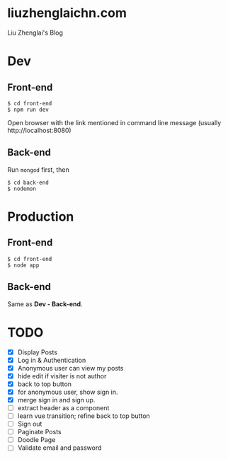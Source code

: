 # liuzhenglaichn.com

Liu Zhenglai's Blog

# Dev

## Front-end
```
$ cd front-end
$ npm run dev
```

Open browser with the link mentioned in command line message (usually http://localhost:8080)

## Back-end
Run `mongod` first, then
```
$ cd back-end
$ nodemon
```

# Production
## Front-end
```
$ cd front-end
$ node app
```

## Back-end
Same as **Dev - Back-end**.

# TODO
- [x] Display Posts
- [x] Log in & Authentication
- [x] Anonymous user can view my posts
- [x] hide edit if visiter is not author
- [x] back to top button
- [x] for anonymous user, show sign in.
- [x] merge sign in and sign up.
- [ ] extract header as a component
- [ ] learn vue transition; refine back to top button
- [ ] Sign out
- [ ] Paginate Posts
- [ ] Doodle Page
- [ ] Validate email and password